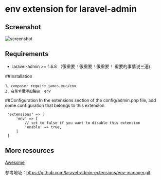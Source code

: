 env extension for laravel-admin
======

## Screenshot

![screenshot](https://github.com/xiaoxuan6/env/blob/master/20190225154750.png)


## Requirements

* laravel-admin >= 1.6.8  （很重要！很重要！很重要！ 重要的事情说三遍)

##Installation

    1、composer require james.xue/env
    2、在菜单里添加路由  env

##Configuration
 In the extensions section of the config/admin.php file, add some configuration that belongs to this extension.
 
     'extensions' => [
         'env' => [
             // set to false if you want to disable this extension
             'enable' => true,
         ]
     ]
     
## More resources

[Awesome](https://github.com/xiaoxuan6/)
 
参考地址：https://github.com/laravel-admin-extensions/env-manager.git
 
